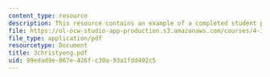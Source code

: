 ```yaml
---
content_type: resource
description: This resource contains an example of a completed student project.
file: https://ol-ocw-studio-app-production.s3.amazonaws.com/courses/4-301-introduction-to-the-visual-arts-spring-2007/99edad9e067e426fc30a93a1fdd492c5_3christyeng.pdf
file_type: application/pdf
resourcetype: Document
title: 3christyeng.pdf
uid: 99edad9e-067e-426f-c30a-93a1fdd492c5
---
```

